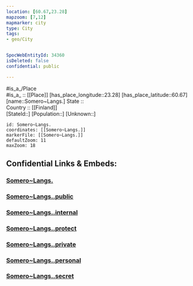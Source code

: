 ```yaml
---
location: [60.67,23.28] 
mapzoom: [7,12] 
mapmarker: city 
type: City
tags:
- geo/City


SpocWebEntityId: 34360
isDeleted: false
confidential: public

---
```

#is_a_/Place  
#is_a_ :: [[Place]] 
[has_place_longitude::23.28] 
[has_place_latitude::60.67] 
[name::Somero~Langs.] 
State ::  
Country :: [[Finland]]  
[StateId::] 
[Population::] 
[Unknown::] 


```leaflet
id: Somero~Langs.
coordinates: [[Somero~Langs.]] 
markerFile: [[Somero~Langs.]] 
defaultZoom: 11 
maxZoom: 18
```


## Confidential Links & Embeds: 

### [Somero~Langs.](/_Standards/Earth/Continent/Europe/Europe~North/Finland/Provinces~Finland/Western_Finland/counties~Western_Finland/Finland_Proper/City/Somero~Langs..md) 

### [Somero~Langs..public](/_public/Earth/Continent/Europe/Europe~North/Finland/Provinces~Finland/Western_Finland/counties~Western_Finland/Finland_Proper/City/Somero~Langs..public.md) 

### [Somero~Langs..internal](/_internal/Earth/Continent/Europe/Europe~North/Finland/Provinces~Finland/Western_Finland/counties~Western_Finland/Finland_Proper/City/Somero~Langs..internal.md) 

### [Somero~Langs..protect](/_protect/Earth/Continent/Europe/Europe~North/Finland/Provinces~Finland/Western_Finland/counties~Western_Finland/Finland_Proper/City/Somero~Langs..protect.md) 

### [Somero~Langs..private](/_private/Earth/Continent/Europe/Europe~North/Finland/Provinces~Finland/Western_Finland/counties~Western_Finland/Finland_Proper/City/Somero~Langs..private.md) 

### [Somero~Langs..personal](/_personal/Earth/Continent/Europe/Europe~North/Finland/Provinces~Finland/Western_Finland/counties~Western_Finland/Finland_Proper/City/Somero~Langs..personal.md) 

### [Somero~Langs..secret](/_secret/Earth/Continent/Europe/Europe~North/Finland/Provinces~Finland/Western_Finland/counties~Western_Finland/Finland_Proper/City/Somero~Langs..secret.md)

